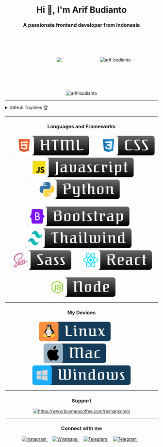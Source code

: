 <h1 align="center">Hi 👋, I'm Arif Budianto</h1>
<h3 align="center">A passionate frontend developer from Indonesia</h3>
<p align="center">
  <img align="center" width="300" style="padding: 5rem;" src="https://eportfolio.utm.my/artefact/file/download.php?file=682043&view=171850&embedded=1&text=691127">
  &nbsp&nbsp&nbsp&nbsp&nbsp&nbsp&nbsp&nbsp&nbsp&nbsp
    <img align="center" width="400" src="https://github-readme-stats.vercel.app/api/top-langs?username=arif-budianto&show_icons=true&locale=en&layout=compact&theme=tokyonight" alt="arif-budianto" />
</p>

<p align="center">
  <img src="https://komarev.com/ghpvc/?username=arif-budianto&label=Profile%20views&color=0e75b6&style=flat" alt="arif-budianto" />
</p>

---

<details align="left">
  <summary>GitHub Trophies 🏆</summary>
  <br>
<p align="center">
  <a href="https://github.com/ryo-ma/github-profile-trophy" target="_blank">
    <img src="https://github-profile-trophy.vercel.app/?username=arif-budianto&theme=gruvbox&column=3&margin-w=15&margin-h=15"/>
  </a>
</p>
</details>

---

<h3 align="center">Languages and Frameworks</h3>

<p align="center">
  &nbsp&nbsp&nbsp&nbsp
  <img src="https://github.com/arif-budianto/arif-budianto/blob/main/assets/svg-icon/HTML.svg" alt="html" style="vertical-align:top; margin:4px">
  &nbsp&nbsp&nbsp&nbsp
  <img src="https://github.com/arif-budianto/arif-budianto/blob/main/assets/svg-icon/CSS.svg" alt="css" style="vertical-align:top; margin:4px">
  &nbsp&nbsp&nbsp&nbsp
  <img src="https://github.com/arif-budianto/arif-budianto/blob/main/assets/svg-icon/Javascript.svg" alt="js" style="vertical-align:top; margin:4px">
  &nbsp&nbsp&nbsp&nbsp
  <img src="https://github.com/arif-budianto/arif-budianto/blob/main/assets/svg-icon/Python.svg" alt="python" style="vertical-align:top; margin:4px">
  &nbsp&nbsp&nbsp&nbsp
  <br>
  <br>
  <img src="https://github.com/arif-budianto/arif-budianto/blob/main/assets/svg-icon/Bootstrap.svg" alt="bootstrap" style="vertical-align:top; margin:4px">
  &nbsp&nbsp&nbsp&nbsp
  <img src="https://github.com/arif-budianto/arif-budianto/blob/main/assets/svg-icon/Thailwind.svg" alt="thailwind" style="vertical-align:top; margin:4px">
  &nbsp&nbsp&nbsp&nbsp
  <img src="https://github.com/arif-budianto/arif-budianto/blob/main/assets/svg-icon/Sass.svg" alt="sass" style="vertical-align:top; margin:4px">
  &nbsp&nbsp&nbsp&nbsp
  <img src="https://github.com/arif-budianto/arif-budianto/blob/main/assets/svg-icon/React.svg" alt="react" style="vertical-align:top; margin:4px">
  <br>
  &nbsp&nbsp&nbsp&nbsp
  <br>
  <img src="https://github.com/arif-budianto/arif-budianto/blob/main/assets/svg-icon/Node.svg" alt="nodejs" style="vertical-align:top; margin:4px">
</p>

---

<h3 align="center">My Devices</h3>

<p align="center">
  <img src="https://github.com/fathurrahman0530/fathurrahman0530/blob/main/assets/devices/linux.svg" alt="Linux" style="vertical-align:top; margin:4px">
  &nbsp&nbsp&nbsp&nbsp&nbsp&nbsp&nbsp&nbsp&nbsp&nbsp
  <img src="https://github.com/fathurrahman0530/fathurrahman0530/blob/main/assets/devices/mac.svg" alt="Mac" style="vertical-align:top; margin:4px">
    &nbsp&nbsp&nbsp&nbsp&nbsp&nbsp&nbsp&nbsp&nbsp&nbsp
  <img src="https://github.com/fathurrahman0530/fathurrahman0530/blob/main/assets/devices/widows.svg" alt="Windows" style="vertical-align:top; margin:4px">
  <br>
</p>

---

<h3 align="center">Support</h3>

<p align="center">
  <a align="center" href="https://www.buymeacoffee.com/">
    <img src="https://cdn.buymeacoffee.com/buttons/v2/default-yellow.png" height="50" width="210" alt="https://www.buymeacoffee.com/reyhankompi" />     </a>
</p>

---

<h3 align="center">Connect with me</h3>

<p align="center">
  <a href="https://www.instagram.com/arifbudianto_20/" target="_blank">
    <img src="https://github.com/Quadrified/Quadrified/blob/master/assets/social_media_svgs/instagram-round.svg" width="35px" alt="Instagram">
  </a> &nbsp; &nbsp;
  <a href="https://api.whatsapp.com/send?phone=+6282219567904" target="_blank">
    <img src="https://github.com/Quadrified/Quadrified/blob/master/assets/social_media_svgs/whatsapp-round.svg" width="35px" alt="Whatsapp">
  </a> &nbsp; &nbsp;
  <a href="https://t.me/Tigers_20" target="_blank">
    <img src="https://github.com/Quadrified/Quadrified/blob/master/assets/social_media_svgs/telegram-round.svg" width="35px" alt="Telegram">
  </a> &nbsp; &nbsp;
  <a href="https://discord.com/invite/mntryCEEf4" target="_blank">
    <img src="https://www.svgrepo.com/show/331368/discord-v2.svg" width="35px" alt="Telegram">
  </a> &nbsp; &nbsp;
</p>
